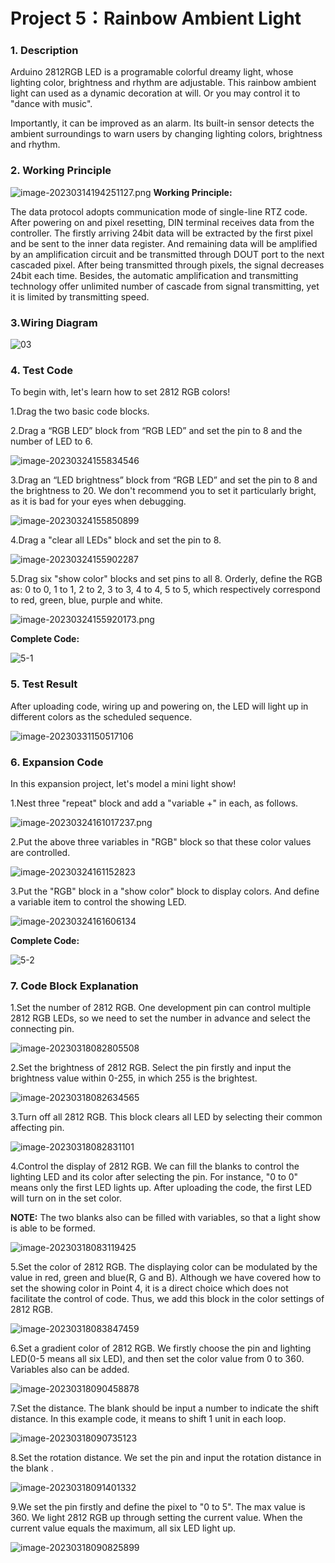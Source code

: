 # **Project 5：Rainbow Ambient Light**

### **1. Description**

Arduino 2812RGB LED is a programable colorful dreamy light, whose lighting color, brightness and rhythm are adjustable.
This rainbow ambient light can used as a dynamic decoration at will. Or you may control it to "dance with music".

Importantly, it can be improved as an alarm. Its built-in sensor detects the ambient surroundings to warn users by changing lighting colors, brightness and rhythm.

### **2. Working Principle**

![image-20230314194251127.png](media/image-20230314194251127.png)
**Working Principle:** 

The data protocol adopts communication mode of single-line RTZ code.
After powering on and pixel resetting, DIN terminal receives data from the controller. The firstly arriving 24bit data will be extracted by the first pixel and be sent to the inner data register. And remaining data will be amplified by an amplification circuit and be transmitted through DOUT port to the next cascaded pixel. After being transmitted through pixels, the signal decreases 24bit each time.
Besides, the automatic amplification and transmitting technology offer unlimited number of cascade from signal transmitting, yet it is limited by transmitting speed.

### **3.Wiring Diagram**

![03](media/03.jpg)

### **4. Test Code**

To begin with, let's learn how to set 2812 RGB colors! 

1.Drag the two basic code blocks.

2.Drag a “RGB LED” block from “RGB LED” and set the pin to 8 and the number of LED to 6.

![image-20230324155834546](media/image-20230324155834546.png)

3.Drag an “LED brightness” block from “RGB LED” and set the pin to 8 and the brightness to 20. We don't recommend you to set it particularly bright, as it is bad for your eyes when debugging.

![image-20230324155850899](media/image-20230324155850899.png)

4.Drag a "clear all LEDs" block and set the pin to 8. 

![image-20230324155902287](media/image-20230324155902287.png)

5.Drag six "show color" blocks and set pins to all 8. Orderly, define the RGB as: 0 to 0, 1 to 1, 2 to 2, 3 to 3, 4 to 4, 5 to 5, which respectively correspond to red, green, blue, purple and white. 

![image-20230324155920173.png](media/image-20230324155920173.png)

**Complete Code:**

![5-1](media/5-1.png)

### **5. Test Result**

After uploading code, wiring up and powering on, the LED will light up in different colors as the scheduled sequence.

![image-20230331150517106](media/image-20230331150517106.png)

### **6. Expansion Code**

In this expansion project, let's model a mini light show!

1.Nest three "repeat" block and add a "variable +" in each, as follows. 

![image-20230324161017237.png](media/image-20230324161017237.png)

2.Put the above three variables in "RGB" block so that these color values are controlled. 

![image-20230324161152823](media/image-20230324161152823.png)

3.Put the "RGB" block in a "show color" block to display colors. And define a variable item to control the showing LED.

![image-20230324161606134](media/image-20230324161606134.png)

**Complete Code:**

![5-2](media/5-2.png)

### **7. Code Block Explanation**

1.Set the number of 2812 RGB. One development pin can control multiple 2812 RGB LEDs, so we need to set the number in advance and select the connecting pin. 

![image-20230318082805508](media/image-20230318082805508.png)

2.Set the brightness of 2812 RGB. Select the pin firstly and input the brightness value within 0-255, in which 255 is the brightest.

![image-20230318082634565](media/image-20230318082634565.png)

3.Turn off all 2812 RGB. This block clears all LED by selecting their common affecting pin. 

![image-20230318082831101](media/image-20230318082831101.png)

4.Control the display of 2812 RGB. We can fill the blanks to control the lighting LED and its color after selecting the pin. For instance, "0 to 0" means only the first LED lights up. After uploading the code, the first LED will turn on in the set color.

**NOTE:** The two blanks also can be filled with variables, so that a light show is able to be formed. 

![image-20230318083119425](media/image-20230318083119425.png)

5.Set the color of 2812 RGB. The displaying color can be modulated by the value in red, green and blue(R, G and B). Although we have covered how to set the showing color in Point 4, it is a direct choice which does not facilitate the control of code. Thus, we add this block in the color settings of 2812 RGB.

![image-20230318083847459](media/image-20230318083847459.png)

6.Set a gradient color of 2812 RGB. We firstly choose the pin and lighting LED(0-5 means all six LED), and then set the color value from 0 to 360. Variables also can be added. 

![image-20230318090458878](media/image-20230318090458878.png)

7.Set the distance. The blank should be input a number to indicate the shift distance. In this example code, it means to shift 1 unit in each loop. 

![image-20230318090735123](media/image-20230318090735123.png)

8.Set the rotation distance. We set the pin and input the rotation distance in the blank .

![image-20230318091401332](media/image-20230318091401332.png)

9.We set the pin firstly and define the pixel to "0 to 5". The max value is 360. We light 2812 RGB up through setting the current value. When the current value equals the maximum, all six LED light up.

![image-20230318090825899](media/image-20230318090825899.png)
